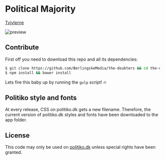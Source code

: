 # Political Majority

[Tvivlerne](https://berlingskemedia.atlassian.net/wiki/display/POLTOOLS/Tvivlerne)

![preview](https://cloud.githubusercontent.com/assets/145288/5875337/4d1d1e50-a30c-11e4-86a2-0f02a4656868.png)

## Contribute

First off you need to download this repo and all its dependencies:

```bash
$ git clone https://github.com/BerlingskeMedia/the-doubters && cd the-doubters
$ npm install && bower install
```

Lets fire this baby up by running the `gulp` script! :fire:

## Politiko style and fonts

At every release, CSS on politiko.dk gets a new filename.
Therefore, the current version of politiko.dk styles and fonts have been downloaded to the app folder.

## License

This code may only be used on [politiko.dk](http://www.politiko.dk) unless special rights have been granted.
